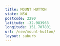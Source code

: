 ```yaml
---
title: MOUNT HUTTON
state: NSW
postcode: 2290
latitude: -32.983963
longitude: 151.707801
url: /nsw/mount-hutton/
layout: suburb
---
```

